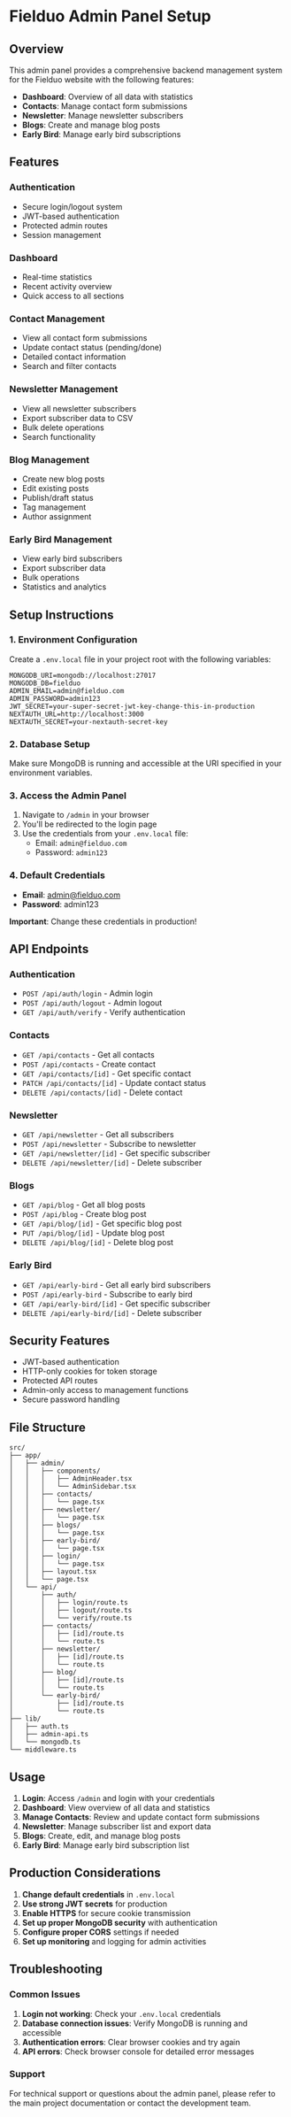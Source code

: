 # Fielduo Admin Panel Setup

## Overview
This admin panel provides a comprehensive backend management system for the Fielduo website with the following features:

- **Dashboard**: Overview of all data with statistics
- **Contacts**: Manage contact form submissions
- **Newsletter**: Manage newsletter subscribers
- **Blogs**: Create and manage blog posts
- **Early Bird**: Manage early bird subscriptions

## Features

### Authentication
- Secure login/logout system
- JWT-based authentication
- Protected admin routes
- Session management

### Dashboard
- Real-time statistics
- Recent activity overview
- Quick access to all sections

### Contact Management
- View all contact form submissions
- Update contact status (pending/done)
- Detailed contact information
- Search and filter contacts

### Newsletter Management
- View all newsletter subscribers
- Export subscriber data to CSV
- Bulk delete operations
- Search functionality

### Blog Management
- Create new blog posts
- Edit existing posts
- Publish/draft status
- Tag management
- Author assignment

### Early Bird Management
- View early bird subscribers
- Export subscriber data
- Bulk operations
- Statistics and analytics

## Setup Instructions

### 1. Environment Configuration
Create a `.env.local` file in your project root with the following variables:

```env
MONGODB_URI=mongodb://localhost:27017
MONGODB_DB=fielduo
ADMIN_EMAIL=admin@fielduo.com
ADMIN_PASSWORD=admin123
JWT_SECRET=your-super-secret-jwt-key-change-this-in-production
NEXTAUTH_URL=http://localhost:3000
NEXTAUTH_SECRET=your-nextauth-secret-key
```

### 2. Database Setup
Make sure MongoDB is running and accessible at the URI specified in your environment variables.

### 3. Access the Admin Panel
1. Navigate to `/admin` in your browser
2. You'll be redirected to the login page
3. Use the credentials from your `.env.local` file:
   - Email: `admin@fielduo.com`
   - Password: `admin123`

### 4. Default Credentials
- **Email**: admin@fielduo.com
- **Password**: admin123

**Important**: Change these credentials in production!

## API Endpoints

### Authentication
- `POST /api/auth/login` - Admin login
- `POST /api/auth/logout` - Admin logout
- `GET /api/auth/verify` - Verify authentication

### Contacts
- `GET /api/contacts` - Get all contacts
- `POST /api/contacts` - Create contact
- `GET /api/contacts/[id]` - Get specific contact
- `PATCH /api/contacts/[id]` - Update contact status
- `DELETE /api/contacts/[id]` - Delete contact

### Newsletter
- `GET /api/newsletter` - Get all subscribers
- `POST /api/newsletter` - Subscribe to newsletter
- `GET /api/newsletter/[id]` - Get specific subscriber
- `DELETE /api/newsletter/[id]` - Delete subscriber

### Blogs
- `GET /api/blog` - Get all blog posts
- `POST /api/blog` - Create blog post
- `GET /api/blog/[id]` - Get specific blog post
- `PUT /api/blog/[id]` - Update blog post
- `DELETE /api/blog/[id]` - Delete blog post

### Early Bird
- `GET /api/early-bird` - Get all early bird subscribers
- `POST /api/early-bird` - Subscribe to early bird
- `GET /api/early-bird/[id]` - Get specific subscriber
- `DELETE /api/early-bird/[id]` - Delete subscriber

## Security Features

- JWT-based authentication
- HTTP-only cookies for token storage
- Protected API routes
- Admin-only access to management functions
- Secure password handling

## File Structure

```
src/
├── app/
│   ├── admin/
│   │   ├── components/
│   │   │   ├── AdminHeader.tsx
│   │   │   └── AdminSidebar.tsx
│   │   ├── contacts/
│   │   │   └── page.tsx
│   │   ├── newsletter/
│   │   │   └── page.tsx
│   │   ├── blogs/
│   │   │   └── page.tsx
│   │   ├── early-bird/
│   │   │   └── page.tsx
│   │   ├── login/
│   │   │   └── page.tsx
│   │   ├── layout.tsx
│   │   └── page.tsx
│   └── api/
│       ├── auth/
│       │   ├── login/route.ts
│       │   ├── logout/route.ts
│       │   └── verify/route.ts
│       ├── contacts/
│       │   ├── [id]/route.ts
│       │   └── route.ts
│       ├── newsletter/
│       │   ├── [id]/route.ts
│       │   └── route.ts
│       ├── blog/
│       │   ├── [id]/route.ts
│       │   └── route.ts
│       └── early-bird/
│           ├── [id]/route.ts
│           └── route.ts
├── lib/
│   ├── auth.ts
│   ├── admin-api.ts
│   └── mongodb.ts
└── middleware.ts
```

## Usage

1. **Login**: Access `/admin` and login with your credentials
2. **Dashboard**: View overview of all data and statistics
3. **Manage Contacts**: Review and update contact form submissions
4. **Newsletter**: Manage subscriber list and export data
5. **Blogs**: Create, edit, and manage blog posts
6. **Early Bird**: Manage early bird subscription list

## Production Considerations

1. **Change default credentials** in `.env.local`
2. **Use strong JWT secrets** for production
3. **Enable HTTPS** for secure cookie transmission
4. **Set up proper MongoDB security** with authentication
5. **Configure proper CORS** settings if needed
6. **Set up monitoring** and logging for admin activities

## Troubleshooting

### Common Issues

1. **Login not working**: Check your `.env.local` credentials
2. **Database connection issues**: Verify MongoDB is running and accessible
3. **Authentication errors**: Clear browser cookies and try again
4. **API errors**: Check browser console for detailed error messages

### Support

For technical support or questions about the admin panel, please refer to the main project documentation or contact the development team.
